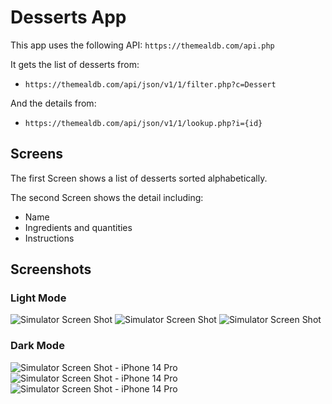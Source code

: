 # Desserts App

This app uses the following API: `https://themealdb.com/api.php`

It gets the list of desserts from: 
- `https://themealdb.com/api/json/v1/1/filter.php?c=Dessert`

And the details from:
- `https://themealdb.com/api/json/v1/1/lookup.php?i={id}`

## Screens

The first Screen shows a list of desserts sorted alphabetically.

The second Screen shows the detail including:
- Name
- Ingredients and quantities
- Instructions

## Screenshots

### Light Mode

![Simulator Screen Shot](https://user-images.githubusercontent.com/8673199/214531202-17628cc8-8e05-4de5-8a0a-b9c99ffa8b9e.png)
![Simulator Screen Shot](https://user-images.githubusercontent.com/8673199/214531223-869b0a0a-3d96-4f0f-99fc-b5987d615aa5.png)
![Simulator Screen Shot](https://user-images.githubusercontent.com/8673199/214531238-51b64747-6448-4d94-b3e6-fa85fd445ec6.png)

### Dark Mode

![Simulator Screen Shot - iPhone 14 Pro](https://user-images.githubusercontent.com/8673199/214531324-57e91041-36dc-44af-a1aa-3c04dc68e9cb.png)
![Simulator Screen Shot - iPhone 14 Pro](https://user-images.githubusercontent.com/8673199/214531903-bf8b6e29-0c3d-487c-acc0-a6fbc154a2fb.png)
![Simulator Screen Shot - iPhone 14 Pro](https://user-images.githubusercontent.com/8673199/214531669-739f5bf8-65c0-4a8c-ba1b-af5488e56d21.png)

